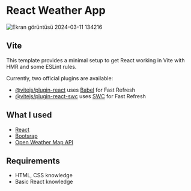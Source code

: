 # React Weather App

![Ekran görüntüsü 2024-03-11 134216](https://github.com/ysmntysz/react-weather-app/assets/95932231/dd053915-0948-4ee7-83de-f6e58a2dc8cc)

## Vite
This template provides a minimal setup to get React working in Vite with HMR and some ESLint rules.

Currently, two official plugins are available:

- [@vitejs/plugin-react](https://github.com/vitejs/vite-plugin-react/blob/main/packages/plugin-react/README.md) uses [Babel](https://babeljs.io/) for Fast Refresh
- [@vitejs/plugin-react-swc](https://github.com/vitejs/vite-plugin-react-swc) uses [SWC](https://swc.rs/) for Fast Refresh

 ## What I used

* [React](https://react.dev/) 
* [Bootsrap](https://getbootstrap.com/docs/5.1/getting-started/introduction/) 
* [Open Weather Map API](https://openweathermap.org/api) 

 ## Requirements

* HTML, CSS knowledge 
* Basic React knowledge
